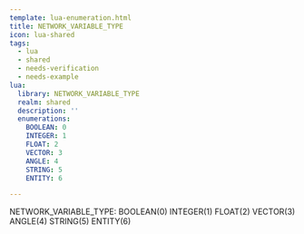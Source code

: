 ```yaml
---
template: lua-enumeration.html
title: NETWORK_VARIABLE_TYPE
icon: lua-shared
tags:
  - lua
  - shared
  - needs-verification
  - needs-example
lua:
  library: NETWORK_VARIABLE_TYPE
  realm: shared
  description: ''
  enumerations:
    BOOLEAN: 0
    INTEGER: 1
    FLOAT: 2
    VECTOR: 3
    ANGLE: 4
    STRING: 5
    ENTITY: 6

---
```


<div class="lua__search__keywords">
NETWORK_VARIABLE_TYPE: BOOLEAN(0) INTEGER(1) FLOAT(2) VECTOR(3) ANGLE(4) STRING(5) ENTITY(6)
</div>
